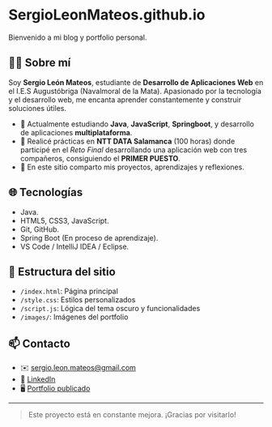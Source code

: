 # SergioLeonMateos.github.io

Bienvenido a mi blog y portfolio personal.

## 👨‍💻 Sobre mí

Soy **Sergio León Mateos**, estudiante de **Desarrollo de Aplicaciones Web** en el I.E.S Augustóbriga (Navalmoral de la Mata). Apasionado por la tecnología y el desarrollo web, me encanta aprender constantemente y construir soluciones útiles.

- 📍 Actualmente estudiando **Java**, **JavaScript**, **Springboot**, y desarrollo de aplicaciones **multiplataforma**.
- 🧠 Realicé prácticas en **NTT DATA Salamanca** (100 horas) donde participé en el _Reto Final_ desarrollando una aplicación web con tres compañeros, consiguiendo el **PRIMER PUESTO**.
- 🚀 En este sitio comparto mis proyectos, aprendizajes y reflexiones.

## 🌐 Tecnologías

- Java.
- HTML5, CSS3, JavaScript.
- Git, GitHub.
- Spring Boot (En proceso de aprendizaje).
- VS Code / IntelliJ IDEA / Eclipse.

## 📂 Estructura del sitio

- `/index.html`: Página principal
- `/style.css`: Estilos personalizados
- `/script.js`: Lógica del tema oscuro y funcionalidades
- `/images/`: Imágenes del portfolio

## 📫 Contacto

- ✉️ [sergio.leon.mateos@gmail.com](mailto:sergio.leon.mateos@gmail.com)
- 🔗 [LinkedIn](https://www.linkedin.com/in/sergio-leon-mateos/)
- 🖥️ [Portfolio publicado](https://sergioleonmateos.github.io/)

---

> Este proyecto está en constante mejora. ¡Gracias por visitarlo!